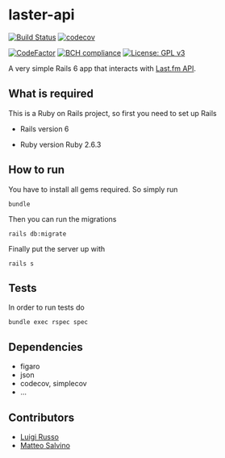 # laster-api
[![Build Status](https://travis-ci.com/lrusso96/laster-api.svg?token=uoNxtXYBDHpqERGMiZA8&branch=master)](https://travis-ci.com/lrusso96/laster-api)
[![codecov](https://img.shields.io/codecov/c/github/lrusso96/laster-api.svg)](https://codecov.io/gh/lrusso96/laster-api)


[![CodeFactor](https://www.codefactor.io/repository/github/lrusso96/laster-api/badge)](https://www.codefactor.io/repository/github/lrusso96/laster-api)
[![BCH compliance](https://bettercodehub.com/edge/badge/lrusso96/laster-api?branch=master)](https://bettercodehub.com/)
[![License: GPL v3](https://img.shields.io/badge/License-GPL%20v3-blue.svg)](https://www.gnu.org/licenses/gpl-3.0)


A very simple Rails 6 app that interacts with [Last.fm API](https://www.last.fm/api).

## What is required
This is a Ruby on Rails project, so first you need to set up Rails

* Rails version
    6

* Ruby version
    Ruby 2.6.3

## How to run
You have to install all gems required. So simply run

    bundle

Then you can run the migrations

    rails db:migrate

Finally put the server up with

    rails s

## Tests
In order to run tests do

    bundle exec rspec spec

## Dependencies
* figaro
* json
* codecov, simplecov
* ...

## Contributors
* [Luigi Russo](https://github.com/lrusso96)
* [Matteo Salvino](https://github.com/matteosalvino)
